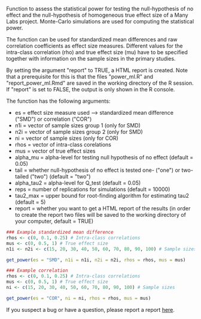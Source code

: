 Function to assess the statistical power for testing the null-hypothesis of no effect and 
the null-hypothesis of homogeneous true effect size of a Many Labs project. Monte-Carlo 
simulations are used for computing the statistical power.

The function can be used for standardized mean differences and raw correlation coefficients 
as effect size measures. Different values for the intra-class correlation (rho) and true 
effect size (mu) have to be specified together with information on the sample sizes in the 
primary studies.

By setting the argument "report" to TRUE, a HTML report is created. Note that a prerequisite 
for this is that the files "power_ml.R" and "report_power_ml.Rmd" are saved in the working 
directory of the R session. If "report" is set to FALSE, the output is only shown in the 
R console.

The function has the following arguments:
- es = effect size measure used --> standardized mean difference ("SMD") or correlation ("COR")
- n1i = vector of sample sizes group 1 (only for SMD)
- n2i = vector of sample sizes group 2 (only for SMD)
- ni = vector of sample sizes (only for COR)
- rhos = vector of intra-class corelations
- mus = vector of true effect sizes
- alpha_mu = alpha-level for testing null hypothesis of no effect (default = 0.05)
- tail = whether null-hypothesis of no effect is tested one- ("one") or two-tailed ("two") (default = "two")
- alpha_tau2 = alpha-level for Q_test (default = 0.05)
- reps = number of replications for simulations (default = 10000)
- tau2_max = upper bound for root-finding algorithm for estimating tau2 (default = 5)
- report = whether you want to get a HTML report of the results (in order to create the report two files will be saved to the working directory of your computer, default = TRUE)

``` r
### Example standardized mean difference
rhos <- c(0, 0.1, 0.25) # Intra-class correlations
mus <- c(0, 0.5, 1) # True effect size
n1i <- n2i <- c(15, 20, 30, 40, 50, 60, 70, 80, 90, 100) # Sample sizes group 1 and 2

get_power(es = "SMD", n1i = n1i, n2i = n2i, rhos = rhos, mus = mus)

### Example correlation
rhos <- c(0, 0.1, 0.25) # Intra-class correlations
mus <- c(0, 0.5, 1) # True effect size
ni <- c(15, 20, 30, 40, 50, 60, 70, 80, 90, 100) # Sample sizes 

get_power(es = "COR", ni = ni, rhos = rhos, mus = mus)
```

If you suspect a bug or have a question, please report a report [here](https://github.com/RobbievanAert/power_ml/issues).
